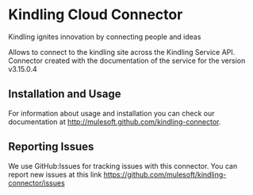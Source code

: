 Kindling Cloud Connector
========================

Kindling ignites innovation by connecting people and ideas

Allows to connect to the kindling site across the Kindling Service API.
Connector created with the documentation of the service for the version v3.15.0.4

Installation and Usage
----------------------

For information about usage and installation you can check our documentation at http://mulesoft.github.com/kindling-connector.

Reporting Issues
----------------

We use GitHub:Issues for tracking issues with this connector. You can report new issues at this link https://github.com/mulesoft/kindling-connector/issues
